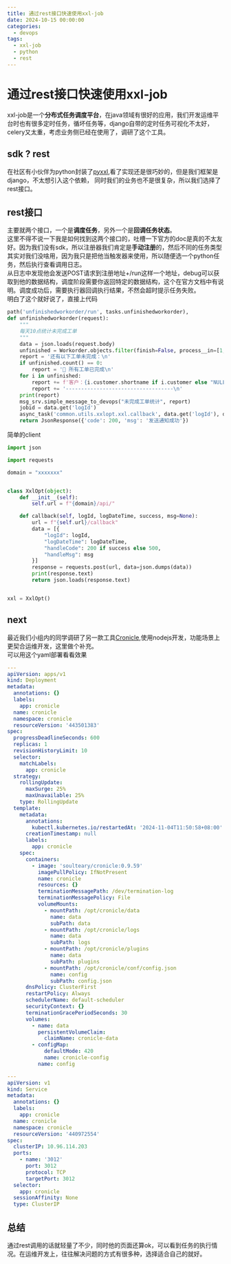 ```yaml
---
title: 通过rest接口快速使用xxl-job
date: 2024-10-15 00:00:00
categories: 
  - devops
tags:
  - xxl-job
  - python
  - rest
---
```

# 通过rest接口快速使用xxl-job
xxl-job是一个**分布式任务调度平台**，在java领域有很好的应用，我们开发运维平台时也有很多定时任务，循坏任务等，django自带的定时任务可视化不太好，celery又太重，考虑业务侧已经在使用了，调研了这个工具。   
## sdk ? rest
在社区有小伙伴为python封装了[pyxxl](https://github.com/fcfangcc/pyxxl),看了实现还是很巧妙的，但是我们框架是django，不太想引入这个依赖， 同时我们的业务也不是很复杂，所以我们选择了rest接口。
## rest接口
主要就两个接口，一个是**调度任务**，另外一个是**回调任务状态**。  
这里不得不说一下我是如何找到这两个接口的，吐槽一下官方的doc是真的不太友好。因为我们没有sdk，所以注册器我们肯定是**手动注册**的，然后不同的任务类型其实对我们没啥用，因为我只是把他当触发器来使用，所以随便选一个python任务，然后执行查看调用日志。   
从日志中发现他会发送POST请求到注册地址+/run这样一个地址，debug可以获取到他的数据结构，调度阶段需要你返回特定的数据结构，这个在官方文档中有说明。调度成功后，需要执行器回调执行结果，不然会超时提示任务失败。   
明白了这个就好说了，直接上代码
```python
path('unfinishedworkorder/run', tasks.unfinishedworkorder),
def unfinishedworkorder(request):
    """
    每天10点统计未完成工单
    """
    data = json.loads(request.body)
    unfinished = Workorder.objects.filter(finish=False, process__in=[1, 14], create_datetime__lt=datetime.now() - timedelta(days=14))
    report = '还有以下工单未完成：\n'
    if unfinished.count() == 0:
        report = '️🎉 所有工单已完成\n'
    for i in unfinished:
        report += f'客户：{i.customer.shortname if i.customer else "NULL"}\n项目：{i.project.describe if i.project else "NULL"}\n工单：[{i.title}](https://cloud.shuyilink.com/#/process/workorderdetail/{i.id}) \n'
        report += '-----------------------------------\n'
    print(report)
    msg_srv.simple_message_to_devops("未完成工单统计", report)
    jobid = data.get('logId')
    async_task('common.utils.xxlopt.xxl.callback', data.get('logId'), data.get('logDateTime'), True, '发送通知成功', task_name=f'xxl-{jobid}-callback')
    return JsonResponse({'code': 200, 'msg': '发送通知成功'})
```
简单的client
```python
import json

import requests

domain = "xxxxxxx"


class XxlOpt(object):
    def __init__(self):
        self.url = f"{domain}/api/"

    def callback(self, logId, logDateTime, success, msg=None):
        url = f"{self.url}/callback"
        data = [{
            "logId": logId,
            "logDateTime": logDateTime,
            "handleCode": 200 if success else 500,
            "handleMsg": msg
        }]
        response = requests.post(url, data=json.dumps(data))
        print(response.text)
        return json.loads(response.text)


xxl = XxlOpt()
```
## next
最近我们小组内的同学调研了另一款工具[Cronicle](https://github.com/jhuckaby/Cronicle),使用nodejs开发，功能场景上更契合运维开发，这里做个补充。    
可以用这个yaml部署看看效果
```yaml
---
apiVersion: apps/v1
kind: Deployment
metadata:
  annotations: {}
  labels:
    app: cronicle
  name: cronicle
  namespace: cronicle
  resourceVersion: '443501383'
spec:
  progressDeadlineSeconds: 600
  replicas: 1
  revisionHistoryLimit: 10
  selector:
    matchLabels:
      app: cronicle
  strategy:
    rollingUpdate:
      maxSurge: 25%
      maxUnavailable: 25%
    type: RollingUpdate
  template:
    metadata:
      annotations:
        kubectl.kubernetes.io/restartedAt: '2024-11-04T11:50:58+08:00'
      creationTimestamp: null
      labels:
        app: cronicle
    spec:
      containers:
        - image: 'soulteary/cronicle:0.9.59'
          imagePullPolicy: IfNotPresent
          name: cronicle
          resources: {}
          terminationMessagePath: /dev/termination-log
          terminationMessagePolicy: File
          volumeMounts:
            - mountPath: /opt/cronicle/data
              name: data
              subPath: data
            - mountPath: /opt/cronicle/logs
              name: data
              subPath: logs
            - mountPath: /opt/cronicle/plugins
              name: data
              subPath: plugins
            - mountPath: /opt/cronicle/conf/config.json
              name: config
              subPath: config.json
      dnsPolicy: ClusterFirst
      restartPolicy: Always
      schedulerName: default-scheduler
      securityContext: {}
      terminationGracePeriodSeconds: 30
      volumes:
        - name: data
          persistentVolumeClaim:
            claimName: cronicle-data
        - configMap:
            defaultMode: 420
            name: cronicle-config
          name: config

---
apiVersion: v1
kind: Service
metadata:
  annotations: {}
  labels:
    app: cronicle
  name: cronicle
  namespace: cronicle
  resourceVersion: '440972554'
spec:
  clusterIP: 10.96.114.203
  ports:
    - name: '3012'
      port: 3012
      protocol: TCP
      targetPort: 3012
  selector:
    app: cronicle
  sessionAffinity: None
  type: ClusterIP
```
## 总结
通过rest调用的话就轻量了不少，同时他的页面还算ok，可以看到任务的执行情况。在运维开发上，往往解决问题的方式有很多种，选择适合自己的就好。
